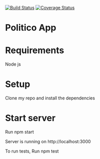 [![Build Status](https://www.travis-ci.org/NabeelahY/politico.svg?branch=develop)](https://www.travis-ci.org/NabeelahY/politico)
[![Coverage Status](https://coveralls.io/repos/github/NabeelahY/politico/badge.svg?branch=develop)](https://coveralls.io/github/NabeelahY/politico?branch=develop)
# Politico App

# Requirements
Node js

# Setup
Clone my repo and install the dependencies

# Start server
Run npm start

Server is running on http://localhost:3000 

To run tests, Run npm test

